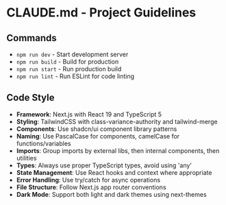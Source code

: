 # CLAUDE.md - Project Guidelines

## Commands
- `npm run dev` - Start development server
- `npm run build` - Build for production
- `npm run start` - Run production build
- `npm run lint` - Run ESLint for code linting

## Code Style
- **Framework**: Next.js with React 19 and TypeScript 5
- **Styling**: TailwindCSS with class-variance-authority and tailwind-merge
- **Components**: Use shadcn/ui component library patterns
- **Naming**: Use PascalCase for components, camelCase for functions/variables
- **Imports**: Group imports by external libs, then internal components, then utilities
- **Types**: Always use proper TypeScript types, avoid using 'any'
- **State Management**: Use React hooks and context where appropriate
- **Error Handling**: Use try/catch for async operations
- **File Structure**: Follow Next.js app router conventions
- **Dark Mode**: Support both light and dark themes using next-themes